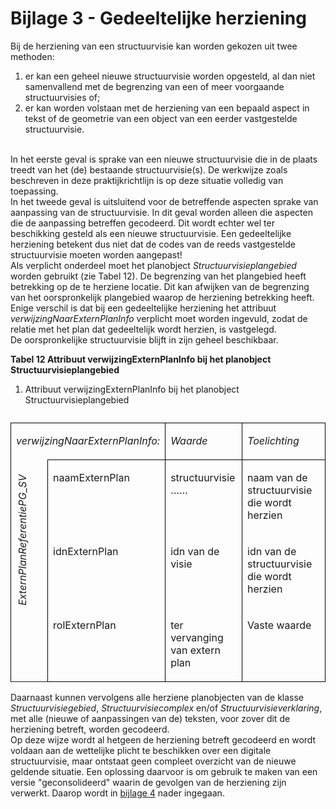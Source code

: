 # Bijlage 3 - Gedeeltelijke herziening

Bij de herziening van een structuurvisie kan worden gekozen uit twee methoden:  
1.  er kan een geheel nieuwe structuurvisie worden opgesteld, al dan niet
    samenvallend met de begrenzing van een of meer voorgaande structuurvisies
    of;  
2.  er kan worden volstaan met de herziening van een bepaald aspect in tekst of
    de geometrie van een object van een eerder vastgestelde structuurvisie.
<br/><br/>

In het eerste geval is sprake van een nieuwe structuurvisie die in de plaats
treedt van het (de) bestaande structuurvisie(s). De werkwijze zoals beschreven
in deze praktijkrichtlijn is op deze situatie volledig van toepassing.  
In het tweede geval is uitsluitend voor de betreffende aspecten sprake van
aanpassing van de structuurvisie. In dit geval worden alleen die aspecten die de
aanpassing betreffen gecodeerd. Dit wordt echter wel ter beschikking gesteld als
een nieuwe structuurvisie. Een gedeeltelijke herziening betekent dus niet dat de
codes van de reeds vastgestelde structuurvisie moeten worden aangepast!  
Als verplicht onderdeel moet het planobject *Structuurvisieplangebied* worden
gebruikt (zie Tabel 12). De begrenzing van het plangebied heeft betrekking op de
te herziene locatie. Dit kan afwijken van de begrenzing van het oorspronkelijk
plangebied waarop de herziening betrekking heeft. Enige verschil is dat bij een
gedeeltelijke herziening het attribuut *verwijzingNaarExternPlanInfo* verplicht
moet worden ingevuld, zodat de relatie met het plan dat gedeeltelijk wordt
herzien, is vastgelegd.  
De oorspronkelijke structuurvisie blijft in zijn geheel beschikbaar.

**Tabel 12 Attribuut verwijzingExternPlanInfo bij het planobject
Structuurvisieplangebied**

<ol><li><p id="416DEBC5" class="space-after">Attribuut verwijzingExternPlanInfo bij het planobject Structuurvisieplangebied</p></li></ol><table id="d4e11081" style="width: 100%;"><caption></caption><colgroup><col id="col1" style="width: 8.400892962049113%;"></col><col id="col2" style="width: 18.317471507460933%;"></col><col id="col3" style="width: 28.31629655739631%;"></col><col id="col4" style="width: 44.965338973093644%;"></col></colgroup><tbody valign="top"><tr><td align="left" style="border-top: 0.5pt solid #000000; border-left: 0.5pt solid #000000; border-bottom: 0pt none #; border-right: 0.5pt solid #000000; background-color: none;" colspan="2"><p id="0D57FCFF"><i>verwijzingNaarExternPlanInfo:</i></p></td><td align="left" style="border-top: 0.5pt solid #000000; border-left: 0.5pt solid #000000; border-bottom: 0.5pt solid #000000; border-right: 0.5pt solid #000000; background-color: none;"><p id="039186E7"><i>Waarde</i></p></td><td align="left" style="border-top: 0.5pt solid #000000; border-left: 0.5pt solid #000000; border-bottom: 0.5pt solid #000000; border-right: 0.5pt solid #000000; background-color: none;"><p id="00F0EB3E"><i>Toelichting</i></p></td></tr><tr><td align="left" style="padding-top: 0.5em; border-top: 0pt none #; border-left: 0.5pt solid #000000; border-bottom: 0pt none #000000; border-right: 0.5pt solid #000000; background-color: none;" rowspan="3"><p id="24F85F97" style="writing-mode: vertical-rl; rotate: 180deg;"><i>ExternPlanReferentiePG_SV</i></p></td><td align="left" style="border-top: 0.5pt solid #000000; border-left: 0.5pt solid #000000; border-bottom: 0pt none #; border-right: 0.5pt solid #000000; background-color: none;"><p id="6777E57E">naamExternPlan</p></td><td align="left" style="border-top: 0.5pt solid #000000; border-left: 0.5pt solid #000000; border-bottom: 0pt none #; border-right: 0.5pt solid #000000; background-color: #auto;"><p id="7DABF11B">structuurvisie ……</p></td><td align="left" style="border-top: 0.5pt solid #000000; border-left: 0.5pt solid #000000; border-bottom: 0pt none #; border-right: 0.5pt solid #000000; background-color: #auto;"><p id="484D8CF3">naam van de structuurvisie die wordt herzien</p></td></tr><tr><td align="left" style="border-top: 0pt none #; border-left: 0.5pt solid #000000; border-bottom: 0pt none #; border-right: 0.5pt solid #000000; background-color: none;"><p id="6A42F3CB">idnExternPlan</p></td><td align="left" style="border-top: 0pt none #; border-left: 0.5pt solid #000000; border-bottom: 0pt none #; border-right: 0.5pt solid #000000; background-color: #auto;"><p id="258F9D25">idn van de visie</p></td><td align="left" style="border-top: 0pt none #; border-left: 0.5pt solid #000000; border-bottom: 0pt none #; border-right: 0.5pt solid #000000; background-color: #auto;"><p id="118C6B96">idn van de structuurvisie die wordt herzien</p></td></tr><tr><td align="left" style="border-top: 0pt none #; border-left: 0.5pt solid #000000; border-bottom: 0.5pt solid #000000; border-right: 0.5pt solid #000000; background-color: none;"><p id="32B05BB5">rolExternPlan</p></td><td align="left" style="border-top: 0pt none #; border-left: 0.5pt solid #000000; border-bottom: 0.5pt solid #000000; border-right: 0.5pt solid #000000; background-color: #auto;"><p id="32BB0632" class="space-after">ter vervanging van extern plan</p></td><td align="left" style="border-top: 0pt none #; border-left: 0.5pt solid #000000; border-bottom: 0.5pt solid #000000; border-right: 0.5pt solid #000000; background-color: #auto;"><p id="58A147B7">Vaste waarde</p></td></tr></tbody></table>

Daarnaast kunnen vervolgens alle herziene planobjecten van de klasse
*Structuurvisiegebied*, *Structuurvisiecomplex* en/of
*Structuurvisieverklaring*, met alle (nieuwe of aanpassingen van de) teksten,
voor zover dit de herziening betreft, worden gecodeerd.  
Op deze wijze wordt al hetgeen de herziening betreft gecodeerd en wordt voldaan
aan de wettelijke plicht te beschikken over een digitale structuurvisie, maar
ontstaat geen compleet overzicht van de nieuwe geldende situatie. Een oplossing
daarvoor is om gebruik te maken van een versie "geconsolideerd" waarin de
gevolgen van de herziening zijn verwerkt. Daarop wordt in [bijlage 4](#B04) nader
ingegaan.
